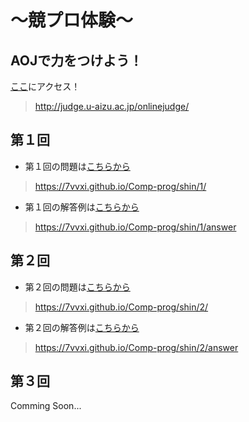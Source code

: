 # ～競プロ体験～

## AOJで力をつけよう！
[ここ](http://judge.u-aizu.ac.jp/onlinejudge/)にアクセス！
>http://judge.u-aizu.ac.jp/onlinejudge/

## 第１回
- 第１回の問題は[こちらから](https://7vxxi.github.io/Comp-prog/shin/1/)
>https://7vvxi.github.io/Comp-prog/shin/1/
- 第１回の解答例は[こちらから](https://7vxxi.github.io/Comp-prog/shin/1/answer)
>https://7vvxi.github.io/Comp-prog/shin/1/answer

## 第２回
- 第２回の問題は[こちらから](https://7vxxi.github.io/Comp-prog/shin/2/)
>https://7vvxi.github.io/Comp-prog/shin/2/
- 第２回の解答例は[こちらから](https://7vxxi.github.io/Comp-prog/shin/2/answer)
>https://7vvxi.github.io/Comp-prog/shin/2/answer

## 第３回
Comming Soon...
